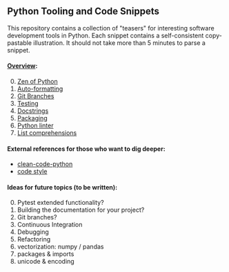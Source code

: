 ## Python Tooling and Code Snippets

This repository contains a collection of "teasers" for interesting software development tools in Python. Each snippet contains a self-consistent copy-pastable illustration. It should not take more than 5 minutes to parse a snippet.

#### [Overview](https://liga-swp.github.io/snippets):

0. [Zen of Python](https://liga-swp.github.io/snippets/zen)
0. [Auto-formatting](https://liga-swp.github.io/snippets/auto_formatter)
0. [Git Branches](https://liga-swp.github.io/snippets/git_branches)
0. [Testing](https://liga-swp.github.io/snippets/testing)
0. [Docstrings](https://liga-swp.github.io/snippets/docstrings)
0. [Packaging](https://liga-swp.github.io/snippets/packaging)
0. [Python linter](https://liga-swp.github.io/snippets/linter)
0. [List comprehensions](https://liga-swp.github.io/snippets/list_comprehensions)

#### External references for those who want to dig deeper:

- [clean-code-python](https://github.com/zedr/clean-code-python)
- [code style](https://docs.python-guide.org/writing/style/)

#### Ideas for future topics (to be written):

0. Pytest extended functionality?
0. Building the documentation for your project?
0. Git branches?
0. Continuous Integration
0. Debugging
0. Refactoring
0. vectorization: numpy / pandas
0. packages & imports
0. unicode & encoding
